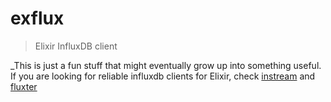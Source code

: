 # exflux

> Elixir InfluxDB client

_This is just a fun stuff that might eventually grow up into something useful. If you are looking for reliable influxdb clients for Elixir, check [instream](https://github.com/mneudert/instream) and [fluxter](https://github.com/lexmag/fluxter)

